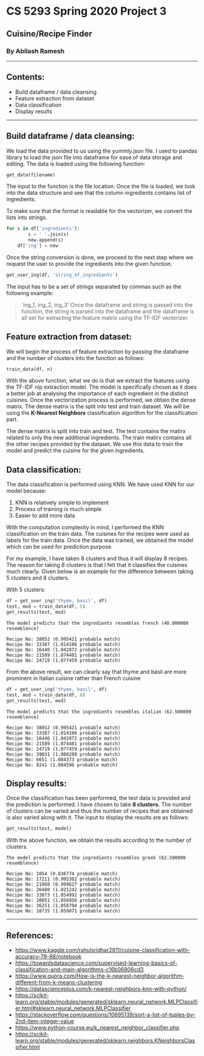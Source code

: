 # CS 5293 Spring 2020 Project 3
## Cuisine/Recipe Finder
### By Abilash Ramesh
-------
## Contents:
* Build dataframe / data cleansing
* Feature extraction from dataset
* Data classification
* Display results
----
## Build dataframe / data cleansing:

We load the data provided to us using the yummly.json file. I used to pandas library to load the json file into dataframe for ease of data storage and editing. The data is loaded using the following function:
```python
get_data(filename)
```
The input to the function is the file location. Once the file is loaded, we look into the data structure and see that the column ingredients contains list of ingredients. 

To make sure that the format is readable for the vectorizer, we convert the lists into strings.
``` python
for s in df['ingredients']:
        s = ' '.join(s)
        new.append(s)
    df['ing'] = new
````
Once the string conversion is done, we proceed to the next step where we request the user to provide the ingredients into the given function.
``` python
get_user_ing(df, 'string_of_ingredients')
```
The input has to be a set of strings separated by commas such as the following example:
> 'ing_1, ing_2, ing_3'
Once the dataframe and string is passed into the function, the string is parsed into the dataframe and the dataframe is all set for extracting the feature matrix using the TF-IDF vectorizer.

## Feature extraction from dataset:

We will begin the process of feature extraction by passing the dataframe and the number of clusters into the function as follows:
``` python
train_data(df, n)
```
With the above function, what we do is that we extract the features using the TF-IDF nlp extraction model. The model is specifically chosen as it does a better job at analysing the importance of each ingredient in the distinct cuisines. Once the vectorization process is performed, we obtain the dense matrix. The dense matrix is the split into test and train dataset. We will be using the **K-Nearest Neighbors** classification algorithm for the classification part. 

The dense matrix is split into train and test. The test contains the matirx related to only the new additional ingredients. The train matirx contains all the other recipes provided by the dataset. We use this data to train the model and predict the cuisine for the given ingredients. 

## Data classification:

The data classification is performed using KNN. We have used KNN for our model because:

1. KNN is relatively simple to implement
2. Process of training is much simple
3. Easier to add more data

With the computation complexity in mind, I performed the KNN classification on the train data. The cuisines for the recipes were used as labels for the train data. Once the data was trained, we obtained the model which can be used for prediction purpose. 

For my example, I have taken 8 clusters and thus it will display 8 recipes. The reason for taking 8 clusters is that I felt that it classifies the cuisines much clearly. Given below is an example for the difference between taking 5 clusters and 8 clusters.

With 5 clusters:
``` python
df = get_user_ing('thyme, basil', df)
test, mod = train_data(df, 5)
get_results(test, mod)
```
```output
The model predicts that the ingredients resembles french (40.000000 resemblence)

Recipe No: 38052 (0.995421 probable match)
Recipe No: 33387 (1.014186 probable match)
Recipe No: 16446 (1.042872 probable match)
Recipe No: 21589 (1.074481 probable match)
Recipe No: 24719 (1.077459 probable match)

```

From the above result, we can clearly say that thyme and basil are more prominent in Italian cuisine rather than French cuisine
``` python
df = get_user_ing('thyme, basil', df)
test, mod = train_data(df, 8)
get_results(test, mod)
```
```output
The model predicts that the ingredients resembles italian (62.500000 resemblence)

Recipe No: 38052 (0.995421 probable match)
Recipe No: 33387 (1.014186 probable match)
Recipe No: 16446 (1.042872 probable match)
Recipe No: 21589 (1.074481 probable match)
Recipe No: 24719 (1.077459 probable match)
Recipe No: 39031 (1.080288 probable match)
Recipe No: 6651 (1.084373 probable match)
Recipe No: 8241 (1.084596 probable match)
```

## Display results:

Once the classification has been performed, the test data is provided and the prediction is performed. I have chosen to take **8 clusters**. The number of clusters can be varied and thus the number of recipes that are obtained is also varied along with it. The input to display the results are as follows:
````python
get_results(test, model)
````
With the above function, we obtain the results according to the number of clusters. 
```output
The model predicts that the ingredients resembles greek (62.500000 resemblence)

Recipe No: 1054 (0.836774 probable match)
Recipe No: 17211 (0.995302 probable match)
Recipe No: 21868 (0.999627 probable match)
Recipe No: 26480 (1.021242 probable match)
Recipe No: 33873 (1.054992 probable match)
Recipe No: 10051 (1.056956 probable match)
Recipe No: 36251 (1.058794 probable match)
Recipe No: 18735 (1.059071 probable match)
```

------
## References:
* https://www.kaggle.com/rahulsridhar2811/cuisine-classification-with-accuracy-78-88/notebook
* https://towardsdatascience.com/supervised-learning-basics-of-classification-and-main-algorithms-c16b06806cd3
* https://www.quora.com/How-is-the-k-nearest-neighbor-algorithm-different-from-k-means-clustering
* https://datascienceplus.com/k-nearest-neighbors-knn-with-python/
* https://scikit-learn.org/stable/modules/generated/sklearn.neural_network.MLPClassifier.html#sklearn.neural_network.MLPClassifier
* https://stackoverflow.com/questions/10695139/sort-a-list-of-tuples-by-2nd-item-integer-value
* https://www.python-course.eu/k_nearest_neighbor_classifier.php
* https://scikit-learn.org/stable/modules/generated/sklearn.neighbors.KNeighborsClassifier.html
